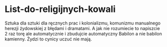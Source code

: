 # List-do-religijnych-kowali
Sztuka dla sztuki dla ręcznych prac i kolonializmu, komunizmu manualnego herezji żydowskiej z błędami i dramatami. A jak nie rozumiecie to napiszcie 2 raz torę ale automatycznie i zbudujcie automatyczny Babilon a nie babilon kamienny. Żydzi to cynicy uczuć nie mają.
